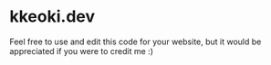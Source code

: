 # kkeoki.dev

Feel free to use and edit this code for your website, but it would be appreciated if you were to credit me :)
